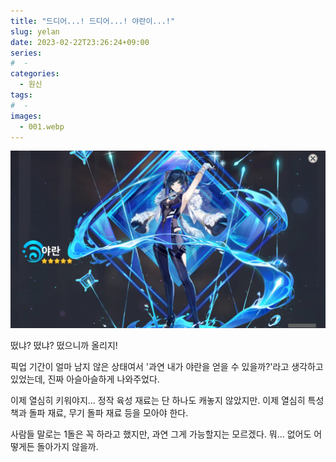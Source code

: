 ```yaml
---
title: "드디어...! 드디어...! 야란이...!"
slug: yelan
date: 2023-02-22T23:26:24+09:00
series:
#  - 
categories:
  - 원신
tags:
#  - 
images:
  - 001.webp
---
```


![](001.webp)

떴냐? 떴냐? 떴으니까 올리지!

픽업 기간이 얼마 남지 않은 상태여서 '과연 내가 야란을 얻을 수 있을까?'라고 생각하고 있었는데, 진짜 아슬아슬하게 나와주었다.

이제 열심히 키워야지... 정작 육성 재료는 단 하나도 캐놓지 않았지만. 이제 열심히 특성 책과 돌파 재료, 무기 돌파 재료 등을 모아야 한다.

사람들 말로는 1돌은 꼭 하라고 했지만, 과연 그게 가능할지는 모르겠다. 뭐... 없어도 어떻게든 돌아가지 않을까.
